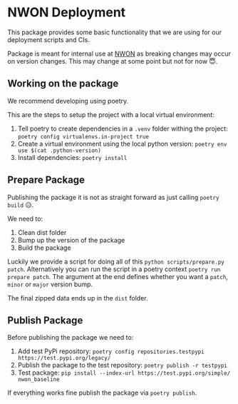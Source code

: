 # NWON Deployment

This package provides some basic functionality that we are using for our
deployment scripts and CIs.

Package is meant for internal use at [NWON](https://nwon.de) as breaking changes may occur on version changes. This may change at some point but not for now 😇.

## Working on the package

We recommend developing using poetry.

This are the steps to setup the project with a local virtual environment:

1. Tell poetry to create dependencies in a `.venv` folder withing the project: `poetry config virtualenvs.in-project true`
1. Create a virtual environment using the local python version: `poetry env use $(cat .python-version)`
1. Install dependencies: `poetry install`

## Prepare Package

Publishing the package it is not as straight forward as just calling `poetry build` 😥.

We need to:

1. Clean dist folder
1. Bump up the version of the package
1. Build the package

Luckily we provide a script for doing all of this `python scripts/prepare.py patch`. Alternatively you can run the script in a poetry context `poetry run prepare patch`. The argument at the end defines whether you want a `patch`, `minor` or `major` version bump.

The final zipped data ends up in the `dist` folder.

## Publish Package

Before publishing the package we need to:

1. Add test PyPi repository: `poetry config repositories.testpypi https://test.pypi.org/legacy/`
2. Publish the package to the test repository: `poetry publish -r testpypi`
3. Test package: `pip install --index-url https://test.pypi.org/simple/ nwon_baseline`

If everything works fine publish the package via `poetry publish`.
